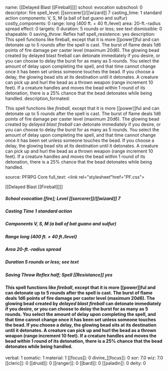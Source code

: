 name: [[Delayed Blast [[Fireball]]]]
school: evocation
subschool: 0
descriptor: fire
spell_level: [[sorcerer]]/[[wizard]] 7
casting_time: 1 standard action
components: V, S, M (a ball of bat guano and sulfur)
costly_components: 0
range: long (400 ft. + 40 ft./level)
area: 20-ft.-radius spread
effect: 0
targets: 0
duration: 5 rounds or less; see text
dismissible: 0
shapeable: 0
saving_throw: Reflex half
spell_resistence: yes
description: This spell functions like fireball, except that it is more [[power]]ful and can detonate up to 5 rounds after the spell is cast. The burst of flame deals 1d6 points of fire damage per caster level (maximum 20d6). The glowing bead created by delayed blast fireball can detonate immediately if you desire, or you can choose to delay the burst for as many as 5 rounds. You select the amount of delay upon completing the spell, and that time cannot change once it has been set unless someone touches the bead. If you choose a delay, the glowing bead sits at its destination until it detonates. A creature can pick up and hurl the bead as a thrown weapon (range increment 10 feet). If a creature handles and moves the bead within 1 round of its detonation, there is a 25% chance that the bead detonates while being handled.
description_formated: <p>This spell functions like <i>fireball</i>, except that it is more [[power]]ful and can detonate up to 5 rounds after the spell is cast. The burst of flame deals 1d6 points of fire damage per caster level (maximum 20d6). The glowing bead created by <i>delayed blast fireball</i> can detonate immediately if you desire, or you can choose to delay the burst for as many as 5 rounds. You select the amount of delay upon completing the spell, and that time cannot change once it has been set unless someone touches the bead. If you choose a delay, the glowing bead sits at its destination until it detonates. A creature can pick up and hurl the bead as a thrown weapon (range increment 10 feet). If a creature handles and moves the bead within 1 round of its detonation, there is a 25% chance that the bead detonates while being handled.</p>
source: PFRPG Core
full_text: <link rel="stylesheet"href="PF.css"><div class="heading"><p class="alignleft">[[Delayed Blast [[Fireball]]]]</p><div style="clear: both;"></div></div><div><h5><b>School </b>evocation [fire]; <b>Level </b>[[sorcerer]]/[[wizard]] 7</h5><h5><b>Casting Time </b>1 standard action</h5><h5><b>Components </b>V, S, M (a ball of bat guano and sulfur)</h5><h5><b>Range </b>long (400 ft. + 40 ft./level)</h5><h5><b>Area </b>20-ft.-radius spread</h5><h5><b>Duration </b>5 rounds or less; see text</h5><h5><b>Saving Throw </b>Reflex half; <b>Spell [[Resistance]] </b>yes</h5></div><div><h4><p>This spell functions like <i>fireball</i>, except that it is more [[power]]ful and can detonate up to 5 rounds after the spell is cast. The burst of flame deals 1d6 points of fire damage per caster level (maximum 20d6). The glowing bead created by <i>delayed blast fireball</i> can detonate immediately if you desire, or you can choose to delay the burst for as many as 5 rounds. You select the amount of delay upon completing the spell, and that time cannot change once it has been set unless someone touches the bead. If you choose a delay, the glowing bead sits at its destination until it detonates. A creature can pick up and hurl the bead as a thrown weapon (range increment 10 feet). If a creature handles and moves the bead within 1 round of its detonation, there is a 25% chance that the bead detonates while being handled.</p></h4></div>
verbal: 1
somatic: 1
material: 1
[[focus]]: 0
divine_[[focus]]: 0
sor: 7.0
wiz: 7.0
[[cleric]]: 0
[[druid]]: 0
[[ranger]]: 0
[[bard]]: 0
[[paladin]]: 0
deity: 0
